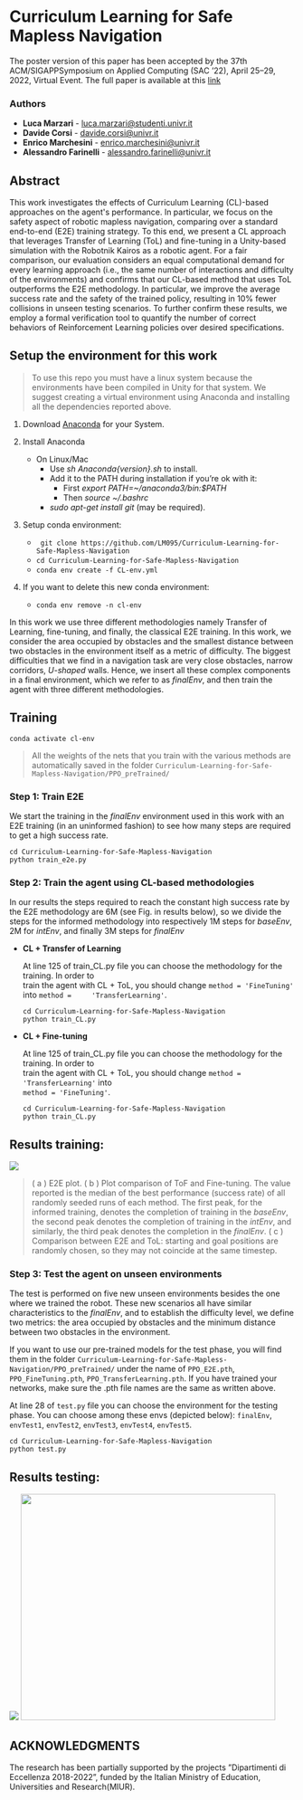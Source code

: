 # Curriculum Learning for Safe Mapless Navigation

The poster version of this paper has been accepted by the 37th ACM/SIGAPPSymposium on Applied Computing (SAC ’22), April 25–29, 2022, Virtual Event.
The full paper is available at this [link](https://arxiv.org/abs/2112.12490)

### Authors
* **Luca Marzari** - luca.marzari@studenti.univr.it
*  **Davide Corsi** - davide.corsi@univr.it
*  **Enrico Marchesini** - enrico.marchesini@univr.it
*  **Alessandro Farinelli** - alessandro.farinelli@univr.it

## Abstract
This work investigates the effects of Curriculum Learning (CL)-based approaches on the agent's performance. In particular, we focus on the safety aspect of robotic mapless navigation, comparing over a standard end-to-end (E2E) training strategy. To this end, we present a CL approach that leverages Transfer of Learning (ToL) and fine-tuning in a Unity-based simulation with the Robotnik Kairos as a robotic agent. For a fair comparison, our evaluation considers an equal computational demand for every learning approach (i.e., the same number of interactions and difficulty of the environments) and confirms that our CL-based method that uses ToL outperforms the E2E methodology. In particular, we improve the average success rate and the safety of the trained policy, resulting in 10\% fewer collisions in unseen testing scenarios. To further confirm these results, we employ a formal verification tool to quantify the number of correct behaviors of Reinforcement Learning policies over desired specifications.


## Setup the environment for this work
> To use this repo you must have a linux system because the environments have been compiled in Unity for that system. We suggest creating a virtual environment using Anaconda and installing all the dependencies reported above.

1. Download [Anaconda](https://www.anaconda.com/distribution/#download-section) for your System.

2.  Install Anaconda
	- On Linux/Mac 
		- Use *sh Anaconda{version}.sh* to install.
		- Add it to the PATH during installation if you’re ok with it:
			- First *export PATH=~/anaconda3/bin:$PATH*
			- Then *source ~/.bashrc*
		- *sudo apt-get install git* (may be required).

3.  Setup conda environment:
	- `
git clone https://github.com/LM095/Curriculum-Learning-for-Safe-Mapless-Navigation`
	- `cd Curriculum-Learning-for-Safe-Mapless-Navigation`
	- `conda env create -f CL-env.yml`
	
4.  If you want to delete this new conda environment:
	- `conda env remove -n cl-env`
	
	
In this work we use three different methodologies namely Transfer of Learning, fine-tuning, and finally, the classical E2E training. In this work, we consider the area occupied by obstacles and the smallest distance between two obstacles in the environment itself as a metric of difficulty. The biggest difficulties that we find in a navigation task are very close obstacles, narrow corridors, *U-shaped* walls. Hence, we insert all these complex components in a final environment, which we refer to as *finalEnv*, and then train the agent with three different methodologies.


## Training 
`conda activate cl-env`


>All the weights of the nets that you train with the various methods are automatically saved in the folder 
`Curriculum-Learning-for-Safe-Mapless-Navigation/PPO_preTrained/`

### Step 1: Train E2E
We start the training in the *finalEnv* environment used in this work with an E2E training (in an uninformed fashion) to see how many steps are required to get a high success rate.
```
cd Curriculum-Learning-for-Safe-Mapless-Navigation
python train_e2e.py
```
### Step 2: Train the agent using CL-based methodologies
In our results the steps required to reach the constant high success rate by the E2E methodology are 6M (see Fig. in results below), so we divide the steps for the informed methodology into respectively 1M steps for *baseEnv*, 2M for *intEnv*, and finally 3M steps for *finalEnv*


 -  **CL + Transfer of Learning**
 
	 At line 125 of train_CL.py file you can choose the methodology for the training. In order to 	
	 train the agent with CL + ToL, you should change `method = 'FineTuning'` into `method = 	
	 'TransferLearning'`. 
	```
	cd Curriculum-Learning-for-Safe-Mapless-Navigation
	python train_CL.py
	```
 -  **CL + Fine-tuning**

	 At line 125 of train_CL.py file you can choose the methodology for the training. In order to 	
	 train the agent with CL + ToL, you should change `method = 'TransferLearning'` into 		
	 `method = 'FineTuning'`. 
	```
	cd Curriculum-Learning-for-Safe-Mapless-Navigation
	python train_CL.py
	```
	
## Results training:
![](https://i.imgur.com/EJckV7m.png)
> ( a ) E2E plot. ( b ) Plot comparison of ToF and Fine-tuning. The value reported is the median of the best performance (success rate) of all randomly seeded runs of each method. The first peak, for the informed training, denotes the completion of training in the *baseEnv*, the second peak denotes the completion of training in the *intEnv*, and similarly, the third peak denotes the completion in the *finalEnv*. ( c ) Comparison between E2E and ToL: starting and goal positions are randomly chosen, so they may not coincide at the same timestep.



### Step 3: Test the agent on unseen environments
The test is performed on five new unseen environments besides the one where we trained the robot. These new scenarios all have similar characteristics to the *finalEnv*, and to establish the difficulty level, we define two metrics: the area occupied by obstacles and the minimum distance between two obstacles in the environment.

If you want to use our pre-trained models for the test phase, you will find them in the folder `Curriculum-Learning-for-Safe-Mapless-Navigation/PPO_preTrained/` under the name of `PPO_E2E.pth`, `PPO_FineTuning.pth`, `PPO_TransferLearning.pth`.
If you have trained your networks, make sure the .pth file names are the same as written above.

At line 28 of `test.py` file you can choose the environment for the testing phase. You can choose among these envs (depicted below): `finalEnv`, `envTest1`, `envTest2`, `envTest3`, `envTest4`, `envTest5`.

	cd Curriculum-Learning-for-Safe-Mapless-Navigation
	python test.py
	

## Results testing:
![](https://i.imgur.com/YWJU12s.png)
<img src="https://i.imgur.com/P0WsSG8.png" width="450" height="400">


## ACKNOWLEDGMENTS
The research has been partially supported by the projects ”Dipartimenti di Eccellenza 2018-2022”, funded by the Italian Ministry of Education, Universities and Research(MIUR).


